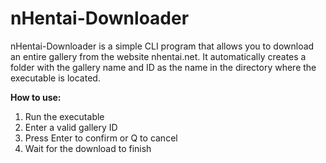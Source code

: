 # nHentai-Downloader

nHentai-Downloader is a simple CLI program that allows you to download an entire gallery from the website nhentai.net.
It automatically creates a folder with the gallery name and ID as the name in the directory where the executable is located.

**How to use:**
1. Run the executable
2. Enter a valid gallery ID
3. Press Enter to confirm or Q to cancel
4. Wait for the download to finish

